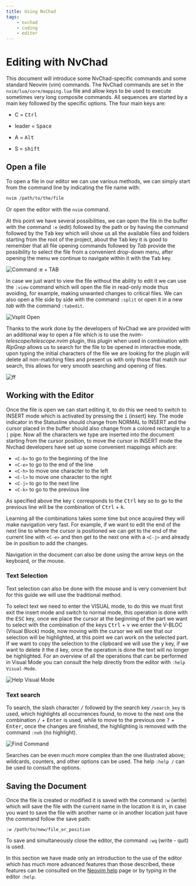 ```yaml
---
title: Using NvChad
tags:
    - nvchad
    - coding
    - editor
---
```


# Editing with NvChad

This document will introduce some NvChad-specific commands and some standard Neovim (vim) commands. The NvChad commands are set in the `nvim/lua/core/mapping.lua` file and allow keys to be used to execute sometimes very long composite commands. All sequences are started by a main key followed by the specific options. The four main keys are:

- C = <kbd>Ctrl</kbd>

- leader = <kbd>Space</kbd>

- A = <kbd>Alt</kbd>

- S = <kbd>shift</kbd>

## Open a file

To open a file in our editor we can use various methods, we can simply start from the command line by indicating the file name with:

```bash
nvim /path/to/the/file
```

Or open the editor with the `nvim` command.

At this point we have several possibilities, we can open the file in the buffer with the command `:e` (edit) followed by the path or by having the command followed by the <kbd>Tab</kbd> key which will show us all the available files and folders starting from the root of the project, about the <kbd>Tab</kbd> key it is good to remember that all file opening commands followed by *Tab* provide the possibility to select the file from a convenient drop-down menu, after opening the menu we continue to navigate within it with the <kbd>Tab</kbd> key.

![Command :e + TAB](../images/e_tab_command.png) 

In case we just want to view the file without the ability to edit it we can use the `:view` command which will open the file in read-only mode thus avoiding, for example, making unwanted changes to critical files. We can also open a file side by side with the command ` :split ` or open it in a new *tab* with the command ` :tabedit `.

![Vsplit Open](../images/vsplit_open.png)

Thanks to the work done by the developers of NvChad we are provided with an additional way to open a file which is to use the *nvim-telescope/telescope.nvim* plugin, this plugin when used in combination with *RipGrep* allows us to search for the file to be opened in interactive mode, upon typing the initial characters of the file we are looking for the plugin will delete all non-matching files and present us with only those that match our search, this allows for very smooth searching and opening of files.

![<leader>ff](../images/leader_ff.png) 

## Working with the Editor

Once the file is open we can start editing it, to do this we need to switch to INSERT mode which is activated by pressing the <kbd>i</kbd> (insert) key. The mode indicator in the Statusline should change from NORMAL to INSERT and the cursor placed in the buffer should also change from a colored rectangle to a `|` pipe. Now all the characters we type are inserted into the document starting from the cursor position, to move the cursor in INSERT mode the Nvchad developers have set up some convenient mappings which are:

- `<C-b>` to go to the beginning of the line
- `<C-e>` to go to the end of the line
- `<C-h>` to move one character to the left
- `<C-l>` to move one character to the right
- `<C-j>` to go to the next line
- `<C-k>` to go to the previous line

As specified above the key `C` corresponds to the <kbd>Ctrl</kbd> key so to go to the previous line will be the combination of <kbd>Ctrl</kbd> + <kbd>k</kbd>.

Learning all the combinations takes some time but once acquired they will make navigation very fast. For example, if we want to edit the end of the next line to where the cursor is positioned we can get to the end of the current line with `<C-e>` and then get to the next one with a `<C-j>` and already be in position to add the changes.

Navigation in the document can also be done using the arrow keys on the keyboard, or the mouse.

### Text Selection

Text selection can also be done with the mouse and is very convenient but for this guide we will use the traditional method.

To select text we need to enter the VISUAL mode, to do this we must first exit the insert mode and switch to normal mode, this operation is done with the <kbd>ESC</kbd> key, once we place the cursor at the beginning of the part we want to select with the combination of the keys <kbd>Ctrl</kbd> + <kbd>v</kbd> we enter the V-BLOC (Visual Block) mode, now moving with the cursor we will see that our selection will be highlighted, at this point we can work on the selected part. If we want to copy the selection to the clipboard we will use the <kbd>y</kbd> key, if we want to delete it the <kbd>d</kbd> key, once the operation is done the text will no longer be highlighted. For an overview of all the operations that can be performed in Visual Mode you can consult the help directly from the editor with `:help Visual-Mode`.

![Help Visual Mode](../images/help_visual_mode.png) 

### Text search

To search, the slash character <kbd>/</kbd> followed by the search key `/search_key` is used, which highlights all occurrences found, to move to the next one the combination <kbd>/</kbd> + <kbd>Enter</kbd> is used, while to move to the previous one <kbd>?</kbd> + <kbd>Enter</kbd>, once the changes are finished, the highlighting is removed with the command `:noh` (no highlight).

![Find Command](../images/find_command.png)

Searches can be even much more complex than the one illustrated above; wildcards, counters, and other options can be used. The help `:help /` can be used to consult the options.

## Saving the Document

Once the file is created or modified it is saved with the command `:w` (write) which will save the file with the current name in the location it is in, in case you want to save the file with another name or in another location just have the command follow the save path:

```text
:w /path/to/new/file_or_position
```

To save and simultaneously close the editor, the command `:wq` (write - quit) is used.

In this section we have made only an introduction to the use of the editor which has much more advanced features than those described, these features can be consulted on the [Neovim help](https://neovim.io/doc/user/) page or by typing in the editor `:help`.


